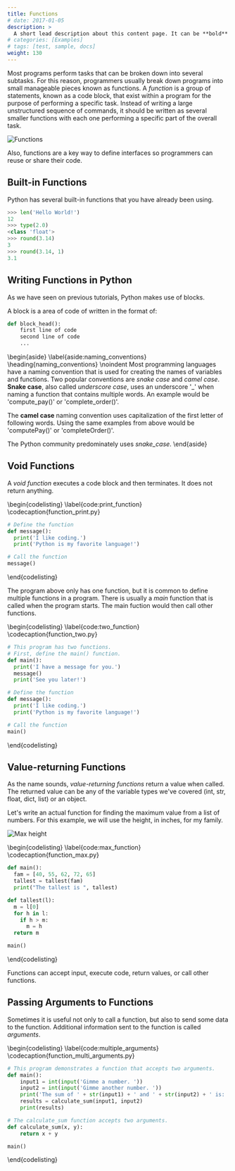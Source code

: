 ```yaml
---
title: Functions
# date: 2017-01-05
description: >
  A short lead description about this content page. It can be **bold** or _italic_ and can be split over multiple paragraphs.
# categories: [Examples]
# tags: [test, sample, docs]
weight: 130
---
```


Most programs perform tasks that can be broken down into several subtasks.  For this reason, programmers usually break down programs into small manageable pieces known as functions.  A *function* is a group of statements, known as a code block, that exist within a program for the purpose of performing a specific task.  Instead of writing a large unstructured sequence of commands, it should be written as several smaller functions with each one performing a specific part of the overall task.

![Functions](images/function-machine-picture.png)

Also, functions are a key way to define interfaces so programmers can reuse or share their code.

## Built-in Functions
Python has several built-in functions that you have already been using.

```python
>>> len('Hello World!')
12
>>> type(2.0)
<class 'float'>
>>> round(3.14)
3
>>> round(3.14, 1)
3.1
```

## Writing Functions in Python
As we have seen on previous tutorials, Python makes use of blocks.

A block is a area of code of written in the format of:

```python
def block_head():
    first line of code
    second line of code
    ...
```

\begin{aside}
\label{aside:naming_conventions}
\heading{naming\_conventions}
\noindent Most programming languages have a naming convention that is used for creating the names of variables and functions.  Two popular conventions are *snake case* and *camel case*.  **Snake case**, also called *underscore case*, uses an underscore '\_' when naming a function that contains multiple words.  An example would be 'compute_pay()' or 'complete_order()'.

The **camel case** naming convention uses capitalization of the first letter of following words.  Using the same examples from above would be 'computePay()' or 'completeOrder()'.

The Python community predominately uses *snake_case*.
\end{aside}

## Void Functions
A *void function* executes a code block and then terminates.  It does not return anything.

\begin{codelisting}
\label{code:print_function}
\codecaption{function\_print.py}
```python
# Define the function
def message():
  print('I like coding.')
  print('Python is my favorite language!')

# Call the function
message()
```
\end{codelisting}

The program above only has one function, but it is common to define multiple functions in a program.  There is usually a *main* function that is called when the program starts.  The main fuction would then call other functions.

\begin{codelisting}
\label{code:two_function}
\codecaption{function\_two.py}
```python
# This program has two functions.
# First, define the main() function.
def main():
  print('I have a message for you.')
  message()
  print('See you later!')

# Define the function
def message():
  print('I like coding.')
  print('Python is my favorite language!')

# Call the function
main()
```
\end{codelisting}

## Value-returning Functions
As the name sounds, *value-returning functions* return a value when called.  The returned value can be any of the variable types we've covered (int, str, float, dict, list) or an object.

Let's write an actual function for finding the maximum value from a list of numbers.  For this example, we will use the height, in inches, for my family.

![Max height](images/max_function.png)

\begin{codelisting}
\label{code:max_function}
\codecaption{function\_max.py}
```python
def main():
  fam = [40, 55, 62, 72, 65]
  tallest = tallest(fam)
  print("The tallest is ", tallest)

def tallest(l):
  m = l[0]
  for h in l:
    if h > m:
      m = h
  return m

main()
```
\end{codelisting}

Functions can accept input, execute code, return values, or call other functions.

## Passing Arguments to Functions
Sometimes it is useful not only to call a function, but also to send some data to the function.  Additional information sent to the function is called *arguments*.

\begin{codelisting}
\label{code:multiple_arguments}
\codecaption{function\_multi\_arguments.py}
```python
# This program demonstrates a function that accepts two arguments.
def main():
    input1 = int(input('Gimme a number. '))
    input2 = int(input('Gimme another number. '))
    print('The sum of ' + str(input1) + ' and ' + str(input2) + ' is: ')
    results = calculate_sum(input1, input2)
    print(results)

# The calculate_sum function accepts two arguments.
def calculate_sum(x, y):
    return x + y

main()
```
\end{codelisting}
